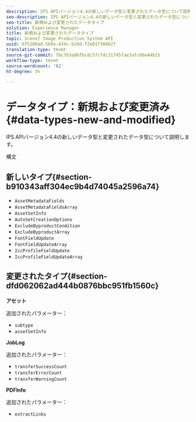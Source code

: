 ```yaml
---
description: IPS APIバージョン4.4の新しいデータ型と変更されたデータ型について説明します。
seo-description: IPS APIバージョン4.4の新しいデータ型と変更されたデータ型について説明します。
seo-title: 新規および変更されたデータタイプ
solution: Experience Manager
title: 新規および変更されたデータタイプ
topic: Scene7 Image Production System API
uuid: 6f5100ad-5b8e-434c-b2dd-f2e01f304b2f
translation-type: tm+mt
source-git-commit: 7bc7b3a86fbcdc57cfdc31745fae3afc06e44b15
workflow-type: tm+mt
source-wordcount: '62'
ht-degree: 3%

---
```



# データタイプ：新規および変更済み{#data-types-new-and-modified}

IPS APIバージョン4.4の新しいデータ型と変更されたデータ型について説明します。

構文

## 新しいタイプ{#section-b910343aff304ec9b4d74045a2596a74}

* `AssetMetadataFields`
* `AssetMetadataFieldsArray`
* `AssetSetInfo`
* `AutoSetCreationOptions`
* `ExcludeByproductCondition`
* `ExcludeByproductArray`
* `FontFieldUpdate`
* `FontFieldUpdateArray`
* `IccProfileFieldUpdate`
* `IccProfileFieldUpdateArray`

## 変更されたタイプ{#section-dfd062062ad444b0876bbc951fb1560c}

**アセット**

追加されたパラメーター：

* `subtype`
* `assetSetInfo`

**JobLog**

追加されたパラメーター：

* `transferSuccessCount`
* `transferErrorCount`
* `transferWarningCount`

**PDFInfo**

追加されたパラメーター：

* `extractLinks`

